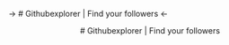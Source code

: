 -> #  Githubexplorer | Find your  followers <- 
<center># Githubexplorer | Find your followers</center>
